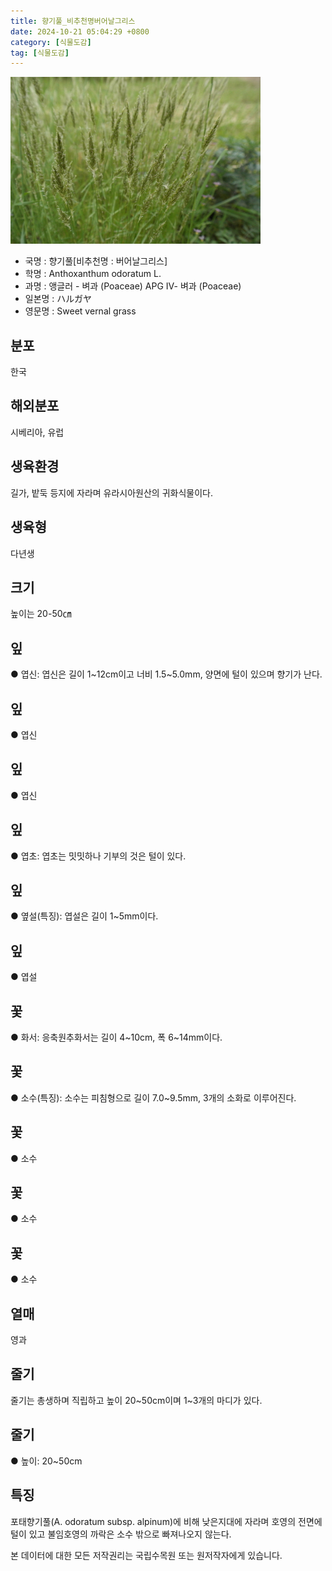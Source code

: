 ```yaml
---
title: 향기풀_비추천명버어날그리스
date: 2024-10-21 05:04:29 +0800
category: [식물도감]
tag: [식물도감]
---
```




![향기풀[비추천명 : 버어날그리스]](/assets/img/fileUpload/plants/basic/Poaceae/Anthoxanthum/P000004710/P000004710_202205_1_th2.jpg)
- 국명 : 향기풀[비추천명 : 버어날그리스]
- 학명 : Anthoxanthum odoratum L.
- 과명 : 앵글러 - 벼과 (Poaceae) APG Ⅳ- 벼과 (Poaceae)
- 일본명 : ハルガヤ
- 영문명 : Sweet vernal grass


## 분포
한국
## 해외분포
시베리아, 유럽
## 생육환경
길가, 밭둑 등지에 자라며 유라시아원산의 귀화식물이다.
## 생육형
다년생
## 크기
높이는 20-50㎝
## 잎
● 엽신: 엽신은 길이 1~12cm이고 너비 1.5~5.0mm, 양면에 털이 있으며 향기가 난다.
## 잎
● 엽신
## 잎
● 엽신
## 잎
● 엽초: 엽초는 밋밋하나 기부의 것은 털이 있다.
## 잎
● 옆설(특징): 엽설은 길이 1~5mm이다.
## 잎
● 엽설
## 꽃
● 화서: 응축원추화서는 길이 4~10cm, 폭 6~14mm이다.
## 꽃
● 소수(특징): 소수는 피침형으로 길이 7.0~9.5mm, 3개의 소화로 이루어진다.
## 꽃
● 소수
## 꽃
● 소수
## 꽃
● 소수
## 열매
영과
## 줄기
줄기는 총생하며 직립하고 높이 20~50cm이며 1~3개의 마디가 있다.
## 줄기
● 높이: 20~50cm
## 특징
포태향기풀(A. odoratum subsp. alpinum)에 비해 낮은지대에 자라며 호영의 전면에 털이 있고 불임호영의 까락은 소수 밖으로 빠져나오지 않는다.






본 데이터에 대한 모든 저작권리는 국립수목원 또는 원저작자에게 있습니다.
